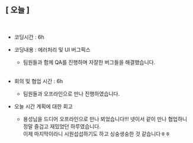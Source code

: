 ## [ 오늘 ]

<br/>

- 코딩시간 : 6h
- 코딩내용 : 에러처리 및 UI 버그픽스

  - 팀원들과 함께 QA를 진행하며 자잘한 버그들을 해결했습니다.

  <br/>

- 회의 및 협업 시간 : 6h

  - 팀원들과 오프라인으로 만나 진행하였습니다.

- 오늘 시간 계획에 대한 회고

  - 용성님을 드디어 오프라인으로 만나 뵈었습니다!!! 넷이서 같이 만나 협업하니 정말 즐겁고 재밌었던 하루였습니다.  
    이제 마지막이라니 시원섭섭하기도 하고 싱숭생숭한 것 같습니다ㅎㅎ

  <br/>

<br/>
